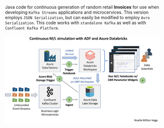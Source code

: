 Java code for continuous generation of random retail **Invoices** for use when developing `Kafka Streams` applications and microcervices. This version employs `JSON Serialization`, but can easily be modified to employ `Avro Serialization`. This code works with `standalone Kafka` as well as with `Confluent Kafka Platform`.

![Alt text](resources/images/CONTINUOUS.ML.with.ADF.and.DATABRICKS.png?raw=true "Title")

